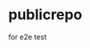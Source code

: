 # publicrepo
for e2e test

































































































































































































































































































































































































